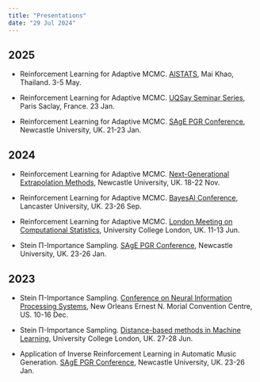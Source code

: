 ```yaml
---
title: "Presentations"
date: "29 Jul 2024"
---
```



## 2025

- Reinforcement Learning for Adaptive MCMC. [AISTATS](https://aistats.org/aistats2025/index.html), Mai Khao, Thailand. 3-5 May.

- Reinforcement Learning for Adaptive MCMC. [UQSay Seminar Series](https://www.uqsay.org/2025/01/uqsay-81.html), Paris Saclay, France. 23 Jan.

- Reinforcement Learning for Adaptive MCMC. [SAgE PGR Conference](https://conferences.ncl.ac.uk/sagepgrconf/), Newcastle University, UK. 21-23 Jan.

## 2024

- Reinforcement Learning for Adaptive MCMC. [Next-Generational Extrapolation Methods](https://sites.google.com/view/nuextrapolation/home), Newcastle University, UK. 18-22 Nov.

- Reinforcement Learning for Adaptive MCMC. [BayesAI Conference](https://bayesaiworkshop.github.io), Lancaster University, UK. 23-26 Sep.

- Reinforcement Learning for Adaptive MCMC. [London Meeting on Computational Statistics](https://www.ucl.ac.uk/mathematical-statistical-sciences/events/2024/jun/london-meeting-computational-statistics), University College London, UK. 11-13 Jun.

- Stein Π-Importance Sampling. [SAgE PGR Conference](https://conferences.ncl.ac.uk/sagepgrconf/), Newcastle University, UK. 23-26 Jan.

## 2023

- Stein Π-Importance Sampling. [Conference on Neural Information Processing Systems](https://neurips.cc/virtual/2023/poster/70047), New Orleans Ernest N. Morial Convention Centre, US. 10-16 Dec.

- Stein Π-Importance Sampling. [Distance-based methods in Machine Learning](https://dbmml.github.io/), University College London, UK. 27-28 Jun.

- Application of Inverse Reinforcement Learning in Automatic Music Generation. [SAgE PGR Conference](https://conferences.ncl.ac.uk/sagepgrconf/), Newcastle University, UK. 23-26 Jan.
